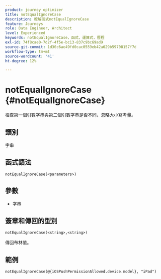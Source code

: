```yaml
---
product: journey optimizer
title: notEqualIgnoreCase
description: 瞭解函式notEqualIgnoreCase
feature: Journeys
role: Data Engineer, Architect
level: Experienced
keywords: notEqualIgnoreCase，函式，運算式，歷程
exl-id: 74f8cae0-7d2f-4f5e-bc13-837c9bc69ad9
source-git-commit: 1d30c6ae49fd0cac0559eb42a629b59708157f7d
workflow-type: tm+mt
source-wordcount: '41'
ht-degree: 12%

---
```


# notEqualIgnoreCase {#notEqualIgnoreCase}

檢查第一個引數字串與第二個引數字串是否不同，忽略大小寫考量。

## 類別

字串

## 函式語法

`notEqualIgnoreCase(<parameters>)`

## 參數

* 字串

## 簽章和傳回的型別

`notEqualIgnoreCase(<string>,<string>)`

傳回布林值。

## 範例

`notEqualIgnoreCase(@{iOSPushPermissionAllowed.device.model}, "iPad")`
